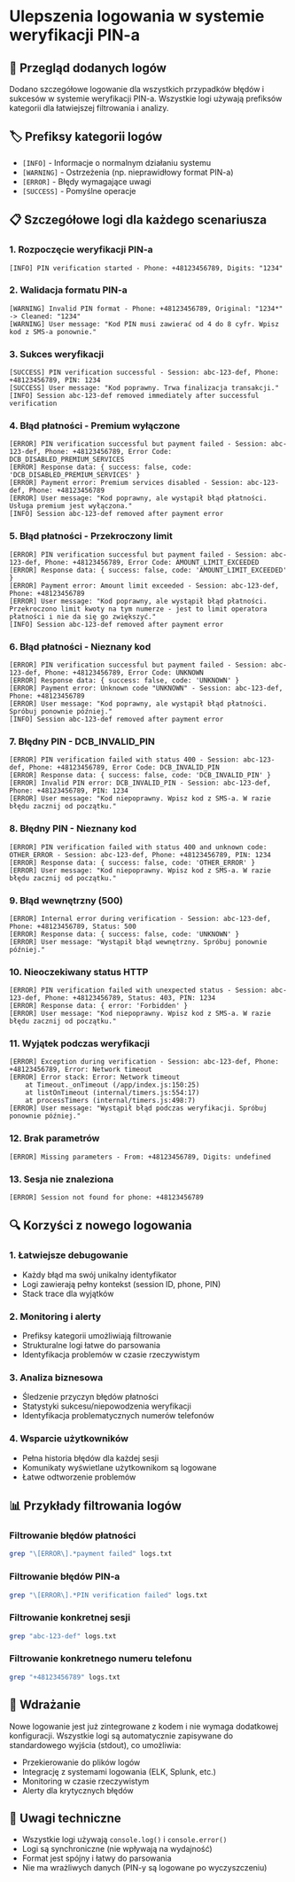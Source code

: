 # Ulepszenia logowania w systemie weryfikacji PIN-a

## 📝 Przegląd dodanych logów

Dodano szczegółowe logowanie dla wszystkich przypadków błędów i sukcesów w systemie weryfikacji PIN-a. Wszystkie logi używają prefiksów kategorii dla łatwiejszej filtrowania i analizy.

## 🏷️ Prefiksy kategorii logów

- `[INFO]` - Informacje o normalnym działaniu systemu
- `[WARNING]` - Ostrzeżenia (np. nieprawidłowy format PIN-a)
- `[ERROR]` - Błędy wymagające uwagi
- `[SUCCESS]` - Pomyślne operacje

## 📋 Szczegółowe logi dla każdego scenariusza

### 1. Rozpoczęcie weryfikacji PIN-a
```
[INFO] PIN verification started - Phone: +48123456789, Digits: "1234"
```

### 2. Walidacja formatu PIN-a
```
[WARNING] Invalid PIN format - Phone: +48123456789, Original: "1234*" -> Cleaned: "1234"
[WARNING] User message: "Kod PIN musi zawierać od 4 do 8 cyfr. Wpisz kod z SMS-a ponownie."
```

### 3. Sukces weryfikacji
```
[SUCCESS] PIN verification successful - Session: abc-123-def, Phone: +48123456789, PIN: 1234
[SUCCESS] User message: "Kod poprawny. Trwa finalizacja transakcji."
[INFO] Session abc-123-def removed immediately after successful verification
```

### 4. Błąd płatności - Premium wyłączone
```
[ERROR] PIN verification successful but payment failed - Session: abc-123-def, Phone: +48123456789, Error Code: DCB_DISABLED_PREMIUM_SERVICES
[ERROR] Response data: { success: false, code: 'DCB_DISABLED_PREMIUM_SERVICES' }
[ERROR] Payment error: Premium services disabled - Session: abc-123-def, Phone: +48123456789
[ERROR] User message: "Kod poprawny, ale wystąpił błąd płatności. Usługa premium jest wyłączona."
[INFO] Session abc-123-def removed after payment error
```

### 5. Błąd płatności - Przekroczony limit
```
[ERROR] PIN verification successful but payment failed - Session: abc-123-def, Phone: +48123456789, Error Code: AMOUNT_LIMIT_EXCEEDED
[ERROR] Response data: { success: false, code: 'AMOUNT_LIMIT_EXCEEDED' }
[ERROR] Payment error: Amount limit exceeded - Session: abc-123-def, Phone: +48123456789
[ERROR] User message: "Kod poprawny, ale wystąpił błąd płatności. Przekroczono limit kwoty na tym numerze - jest to limit operatora płatności i nie da się go zwiększyć."
[INFO] Session abc-123-def removed after payment error
```

### 6. Błąd płatności - Nieznany kod
```
[ERROR] PIN verification successful but payment failed - Session: abc-123-def, Phone: +48123456789, Error Code: UNKNOWN
[ERROR] Response data: { success: false, code: 'UNKNOWN' }
[ERROR] Payment error: Unknown code "UNKNOWN" - Session: abc-123-def, Phone: +48123456789
[ERROR] User message: "Kod poprawny, ale wystąpił błąd płatności. Spróbuj ponownie później."
[INFO] Session abc-123-def removed after payment error
```

### 7. Błędny PIN - DCB_INVALID_PIN
```
[ERROR] PIN verification failed with status 400 - Session: abc-123-def, Phone: +48123456789, Error Code: DCB_INVALID_PIN
[ERROR] Response data: { success: false, code: 'DCB_INVALID_PIN' }
[ERROR] Invalid PIN error: DCB_INVALID_PIN - Session: abc-123-def, Phone: +48123456789, PIN: 1234
[ERROR] User message: "Kod niepoprawny. Wpisz kod z SMS-a. W razie błędu zacznij od początku."
```

### 8. Błędny PIN - Nieznany kod
```
[ERROR] PIN verification failed with status 400 and unknown code: OTHER_ERROR - Session: abc-123-def, Phone: +48123456789, PIN: 1234
[ERROR] Response data: { success: false, code: 'OTHER_ERROR' }
[ERROR] User message: "Kod niepoprawny. Wpisz kod z SMS-a. W razie błędu zacznij od początku."
```

### 9. Błąd wewnętrzny (500)
```
[ERROR] Internal error during verification - Session: abc-123-def, Phone: +48123456789, Status: 500
[ERROR] Response data: { success: false, code: 'UNKNOWN' }
[ERROR] User message: "Wystąpił błąd wewnętrzny. Spróbuj ponownie później."
```

### 10. Nieoczekiwany status HTTP
```
[ERROR] PIN verification failed with unexpected status - Session: abc-123-def, Phone: +48123456789, Status: 403, PIN: 1234
[ERROR] Response data: { error: 'Forbidden' }
[ERROR] User message: "Kod niepoprawny. Wpisz kod z SMS-a. W razie błędu zacznij od początku."
```

### 11. Wyjątek podczas weryfikacji
```
[ERROR] Exception during verification - Session: abc-123-def, Phone: +48123456789, Error: Network timeout
[ERROR] Error stack: Error: Network timeout
    at Timeout._onTimeout (/app/index.js:150:25)
    at listOnTimeout (internal/timers.js:554:17)
    at processTimers (internal/timers.js:498:7)
[ERROR] User message: "Wystąpił błąd podczas weryfikacji. Spróbuj ponownie później."
```

### 12. Brak parametrów
```
[ERROR] Missing parameters - From: +48123456789, Digits: undefined
```

### 13. Sesja nie znaleziona
```
[ERROR] Session not found for phone: +48123456789
```

## 🔍 Korzyści z nowego logowania

### 1. **Łatwiejsze debugowanie**
- Każdy błąd ma swój unikalny identyfikator
- Logi zawierają pełny kontekst (session ID, phone, PIN)
- Stack trace dla wyjątków

### 2. **Monitoring i alerty**
- Prefiksy kategorii umożliwiają filtrowanie
- Strukturalne logi łatwe do parsowania
- Identyfikacja problemów w czasie rzeczywistym

### 3. **Analiza biznesowa**
- Śledzenie przyczyn błędów płatności
- Statystyki sukcesu/niepowodzenia weryfikacji
- Identyfikacja problematycznych numerów telefonów

### 4. **Wsparcie użytkowników**
- Pełna historia błędów dla każdej sesji
- Komunikaty wyświetlane użytkownikom są logowane
- Łatwe odtworzenie problemów

## 📊 Przykłady filtrowania logów

### Filtrowanie błędów płatności
```bash
grep "\[ERROR\].*payment failed" logs.txt
```

### Filtrowanie błędów PIN-a
```bash
grep "\[ERROR\].*PIN verification failed" logs.txt
```

### Filtrowanie konkretnej sesji
```bash
grep "abc-123-def" logs.txt
```

### Filtrowanie konkretnego numeru telefonu
```bash
grep "+48123456789" logs.txt
```

## 🚀 Wdrażanie

Nowe logowanie jest już zintegrowane z kodem i nie wymaga dodatkowej konfiguracji. Wszystkie logi są automatycznie zapisywane do standardowego wyjścia (stdout), co umożliwia:

- Przekierowanie do plików logów
- Integrację z systemami logowania (ELK, Splunk, etc.)
- Monitoring w czasie rzeczywistym
- Alerty dla krytycznych błędów

## 📝 Uwagi techniczne

- Wszystkie logi używają `console.log()` i `console.error()`
- Logi są synchroniczne (nie wpływają na wydajność)
- Format jest spójny i łatwy do parsowania
- Nie ma wrażliwych danych (PIN-y są logowane po wyczyszczeniu)
